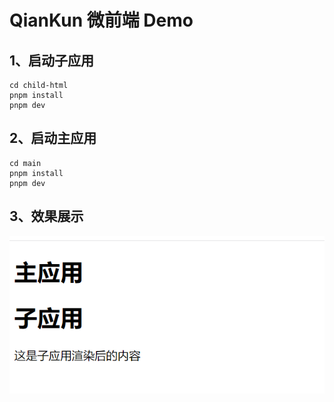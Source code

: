 # QianKun 微前端 Demo

## 1、启动子应用
```shell
cd child-html
pnpm install
pnpm dev
```

## 2、启动主应用
```
cd main
pnpm install
pnpm dev
```
## 3、效果展示
<img src='./1.png'>
